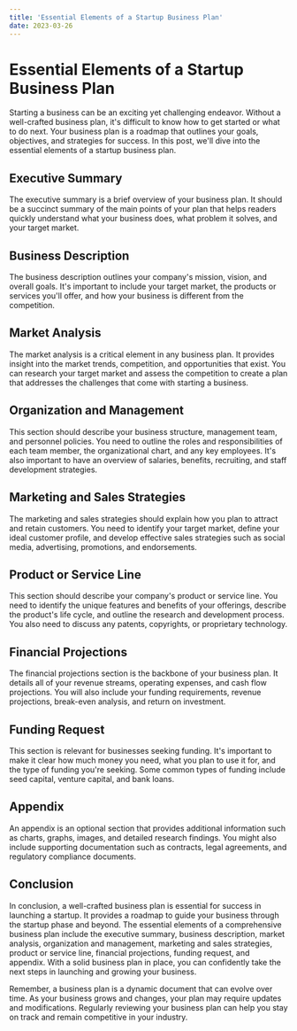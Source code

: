 ```yaml
---
title: 'Essential Elements of a Startup Business Plan'
date: 2023-03-26
---
```


# Essential Elements of a Startup Business Plan

Starting a business can be an exciting yet challenging endeavor. Without a well-crafted business plan, it's difficult to know how to get started or what to do next. Your business plan is a roadmap that outlines your goals, objectives, and strategies for success. In this post, we'll dive into the essential elements of a startup business plan.

## Executive Summary

The executive summary is a brief overview of your business plan. It should be a succinct summary of the main points of your plan that helps readers quickly understand what your business does, what problem it solves, and your target market. 

## Business Description 

The business description outlines your company's mission, vision, and overall goals. It's important to include your target market, the products or services you'll offer, and how your business is different from the competition.

## Market Analysis

The market analysis is a critical element in any business plan. It provides insight into the market trends, competition, and opportunities that exist. You can research your target market and assess the competition to create a plan that addresses the challenges that come with starting a business.

## Organization and Management

This section should describe your business structure, management team, and personnel policies. You need to outline the roles and responsibilities of each team member, the organizational chart, and any key employees. It's also important to have an overview of salaries, benefits, recruiting, and staff development strategies.

## Marketing and Sales Strategies

The marketing and sales strategies should explain how you plan to attract and retain customers. You need to identify your target market, define your ideal customer profile, and develop effective sales strategies such as social media, advertising, promotions, and endorsements.

## Product or Service Line

This section should describe your company's product or service line. You need to identify the unique features and benefits of your offerings, describe the product's life cycle, and outline the research and development process. You also need to discuss any patents, copyrights, or proprietary technology.

## Financial Projections 

The financial projections section is the backbone of your business plan. It details all of your revenue streams, operating expenses, and cash flow projections. You will also include your funding requirements, revenue projections, break-even analysis, and return on investment.

## Funding Request 

This section is relevant for businesses seeking funding. It's important to make it clear how much money you need, what you plan to use it for, and the type of funding you're seeking. Some common types of funding include seed capital, venture capital, and bank loans.

## Appendix 

An appendix is an optional section that provides additional information such as charts, graphs, images, and detailed research findings. You might also include supporting documentation such as contracts, legal agreements, and regulatory compliance documents.

## Conclusion 

In conclusion, a well-crafted business plan is essential for success in launching a startup. It provides a roadmap to guide your business through the startup phase and beyond. The essential elements of a comprehensive business plan include the executive summary, business description, market analysis, organization and management, marketing and sales strategies, product or service line, financial projections, funding request, and appendix. With a solid business plan in place, you can confidently take the next steps in launching and growing your business. 

Remember, a business plan is a dynamic document that can evolve over time. As your business grows and changes, your plan may require updates and modifications. Regularly reviewing your business plan can help you stay on track and remain competitive in your industry.
